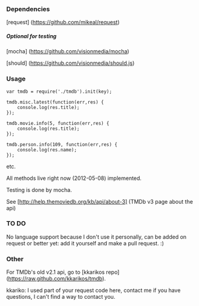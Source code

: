 ### Dependencies

[request] (https://github.com/mikeal/request)

##### Optional for testing

[mocha] (https://github.com/visionmedia/mocha) 

[should] (https://github.com/visionmedia/should.js)

### Usage

```
var tmdb = require('./tmdb').init(key);

tmdb.misc.latest(function(err,res) {
	console.log(res.title);
});

tmdb.movie.info(5, function(err,res) {
	console.log(res.title);	
});

tmdb.person.info(109, function(err,res) {
	console.log(res.name);	
});

```
etc.

All methods live right now (2012-05-08) implemented.

Testing is done by mocha.

See [http://help.themoviedb.org/kb/api/about-3] (TMDb v3 page about the api)

### TO DO

No language support because I don't use it personally, can be added on request or better yet: add it yourself and make  a pull request. :)

### Other

For TMDb's old v2.1 api, go to [kkarikos repo] (https://raw.github.com/kkarikos/tmdb).

kkariko: I used part of your request code here, contact me if you have questions, I can't find a way to contact you.
